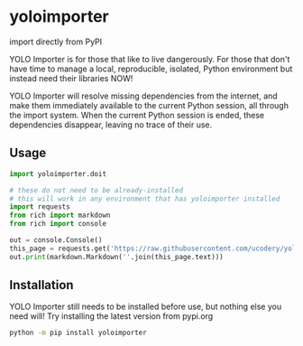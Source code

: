 # yoloimporter
import directly from PyPI

YOLO Importer is for those that like to live dangerously. For those that don't have
time to manage a local, reproducible, isolated, Python environment but instead
need their libraries NOW!

YOLO Importer will resolve missing dependencies from the internet, and make them
immediately available to the current Python session, all through the import
system. When the current Python session is ended, these dependencies disappear,
leaving no trace of their use.

## Usage

```python
import yoloimporter.doit

# these do not need to be already-installed
# this will work in any environment that has yoloimporter installed
import requests
from rich import markdown
from rich import console

out = console.Console()
this_page = requests.get('https://raw.githubusercontent.com/ucodery/yoloimporter/master/README.md')
out.print(markdown.Markdown(''.join(this_page.text)))
```

## Installation

YOLO Importer still needs to be installed before use, but nothing else you need will!
Try installing the latest version from pypi.org

```bash
python -m pip install yoloimporter
```
